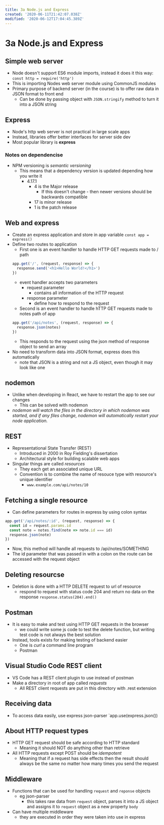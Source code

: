 ```yaml
---
title: 3a Node.js and Express
created: '2020-06-11T21:42:07.038Z'
modified: '2020-06-12T17:04:45.389Z'
---
```


# 3a Node.js and Express

## Simple web server
* Node doesn't support ES6 module imports, instead it does it this way:
`const http = require('http')`
* This is importing Nodes web server module using CommonJS modules
* Primary purpose of backend server (in the course) is to offer raw data in JSON format to front end
  * Can be done by passing object with `JSON.stringify` method to turn it into a JSON string

## Express
* Node's http web server is not practical in large scale apps
* Instead, libraries offer better interfaces for server side dev
* Most popular library is **express**

### Notes on dependencise
* NPM versioning is *semantic versioning*
  * This means that a dependency version is updated depending how you write it
    * 4.17.1
      * 4 is the Major release
        * If this doesn't change - then newer versions should be backwards compatible
      * 17 is minor release
      * 1 is the patch release

## Web and express
* Create an express application and store in app variable
`const app = express()`
* Define two routes to application
  * First one is an event handler to handle HTTP GET requests made to / path
  ```js
  app.get('/', (request, response) => {
    response.send('<h1>Hello World!</h1>')
  })
  ```
    * event handler accepts two parameters
      * request parameter
        * contains all information of the HTTP request
      * response parameter
        * define how to respond to the request
  * Second is an event handler to handle hTTP GET requests made to notes path of app
  ```js
  app.get('/api/notes', (request, response) => {
    response.json(notes)
  })
  ```
    * This responds to the request using the json method of response object to send an array
* No need to transform data into JSON format, express does this automatically
  * note that JSON is a string and not a JS object, even though it may look like one

## nodemon
* Unlike when developing in React, we have to restart the app to see our changes
  * This can be solved with nodemon
* *nodemon will watch the files in the directory in which nodemon was started, and if any files change, nodemon will automatically restart your node application.*

## REST
* Representational State Transfer (REST)
  * Introduced in 2000 in Roy Fielding's dissertation
  * Architectural style for building scalable web apps
* Singular things are called *resources*
  * They each get an associated unique URL
  * Convention is to combine the name of resouce type with resource's unique identifier
    * `www.example.com/api/notes/10`

## Fetching a single resource
* Can define parameters for routes in express by using colon syntax
```js
app.get('/api/notes/:id', (request, response) => {
  const id = request.params.id
  const note = notes.find(note => note.id === id)
  response.json(note)
})
```
  * Now, this method will handle all requests to /api/notes/SOMETHING
  * The id parameter that was passed in with a colon on the route can be accessed with the request object

## Deleting resourcse
* Deletion is done with a HTTP DELETE request to url of resource
  * respond to request with status code 204 and return no data on the response
  `response.status(204).end()`

## Postman
* It is easy to make and test using HTTP GET requests in the browser
  * we could write some js code to test the delete function, but writing test code is not always the best solution
* Instead, tools exists for making testing of backend easier
  * One is *curl* a command line program
  * Postman

## Visual Studio Code REST client
* VS Code has a REST client plugin to use instead of postman
* Make a directory in root of app called *requests*
  * All REST client requests are put in this directory with .rest extension

## Receiving data
* To access data easily, use express json-parser `app.use(express.json())

## About HTTP request types
* HTTP GET request should be safe according to HTTP standard
  * Meaning it should NOT do anything other than retrieve
* All HTTP requests except POST should be *idempotent*
  * Meaning that if a request has side effects then the result should always be the same no matter how many times you send the request

## Middleware
* Functions that can be used for handling `request` and `reponse` objects
  * eg json-parser
    * this takes raw data from `request` object, parses it into a JS object and assigns it to `request` object as a new property `body`
* Can have multiple middleware
  * they are executed in order they were taken into use in express

